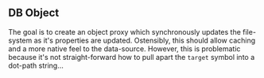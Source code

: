 ## DB Object

The goal is to create an object proxy which synchronously updates the file-system as it's properties are updated.
Ostensibly, this should allow caching and a more native feel to the data-source.
However, this is problematic because it's not straight-forward how to pull apart the `target` symbol into a dot-path string...
